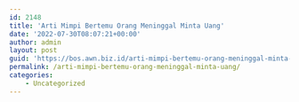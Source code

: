 ```yaml
---
id: 2148
title: 'Arti Mimpi Bertemu Orang Meninggal Minta Uang'
date: '2022-07-30T08:07:21+00:00'
author: admin
layout: post
guid: 'https://bos.awn.biz.id/arti-mimpi-bertemu-orang-meninggal-minta-uang/'
permalink: /arti-mimpi-bertemu-orang-meninggal-minta-uang/
categories:
    - Uncategorized
---
```


